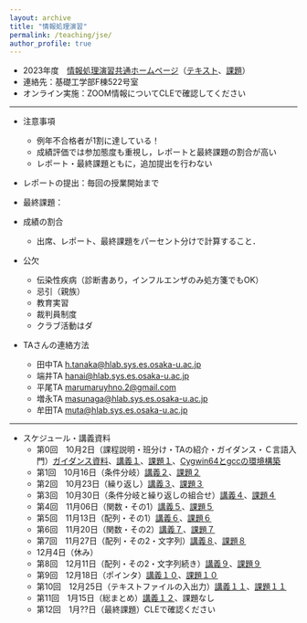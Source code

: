 ```yaml
---
layout: archive
title: "情報処理演習"
permalink: /teaching/jse/
author_profile: true
---
```


* 2023年度　[情報処理演習共通ホームページ](http://www.hlab.sys.es.osaka-u.ac.jp/people/wan/jse/)（[テキスト](http://www.hlab.sys.es.osaka-u.ac.jp/people/wan/jse/text/index.html)、[課題](http://www.hlab.sys.es.osaka-u.ac.jp/people/wan/jse/kadai/index.html)）
* 連絡先：基礎工学部F棟522号室
* オンライン実施：ZOOM情報についてCLEで確認してください

---

* 注意事項
  * 例年不合格者が1割に達している！
  * 成績評価では参加態度も重視し，レポートと最終課題の割合が高い
  * レポート・最終課題ともに，追加提出を行わない

* レポートの提出：毎回の授業開始まで
* 最終課題：

* 成績の割合
  * 出席、レポート、最終課題をパーセント分けで計算すること．

* 公欠
  * 伝染性疾病（診断書あり，インフルエンザのみ処方箋でもOK）
  * 忌引（親族）
  * 教育実習
  * 裁判員制度
  * クラブ活動はダ

* TAさんの連絡方法
  * 田中TA h.tanaka@hlab.sys.es.osaka-u.ac.jp
  * 端井TA hanai@hlab.sys.es.osaka-u.ac.jp 
  * 平尾TA marumaruyhno.2@gmail.com
  * 増永TA masunaga@hlab.sys.es.osaka-u.ac.jp
  * 牟田TA muta@hlab.sys.es.osaka-u.ac.jp

---

* スケジュール・講義資料
  * 第0回　10月2日（課程説明・班分け・TAの紹介・ガイダンス・Ｃ言語入門）[ガイダンス資料](https://wanweiwei07.github.io/files/guidance.pdf)、[講義１](https://wanweiwei07.github.io/files/jse1.pdf)、[課題１](http://www.hlab.sys.es.osaka-u.ac.jp/people/wan/jse/kadai/kadai01.html)、[Cygwin64とgccの環境構築](https://www.notion.so/Cygwin-gcc-f29fc29ac4c9479bb8e25ae1dfa34a62)
  * 第1回　10月16日（条件分岐）[講義２]()、[課題２]()
  * 第2回　10月23日（繰り返し）[講義３]()、[課題３]()
  * 第3回　10月30日（条件分岐と繰り返しの組合せ）[講義４]()、[課題４]()
  * 第4回　11月06日（関数・その1）[講義５]()、[課題５]()
  * 第5回　11月13日（配列・その1）[講義６]()、[課題６]()
  * 第6回　11月20日（関数・その2）[講義７]()、[課題７]()
  * 第7回　11月27日（配列・その2・文字列）[講義８]()、[課題８]()
  * 12月4日（休み）
  * 第8回　12月11日（配列・その2・文字列続き）[講義９]()、[課題９]()
  * 第9回　12月18日（ポインタ）[講義１０]()、[課題１０]()
  * 第10回　12月25日（テキストファイルの入出力）[講義１１]()、[課題１１]()
  * 第11回　1月15日（総まとめ）[講義１２]()、課題なし
  * 第12回　1月??日（最終課題）CLEで確認ください
